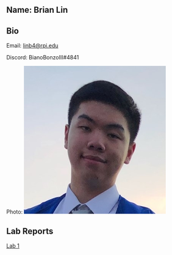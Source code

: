 ## Name: Brian Lin

## Bio
Email: linb4@rpi.edu 

Discord: BianoBonzoIII#4841

Photo: ![Brian](images/selfPhoto.JPG)

## Lab Reports
[Lab 1](labs/lab-01/report.md)
